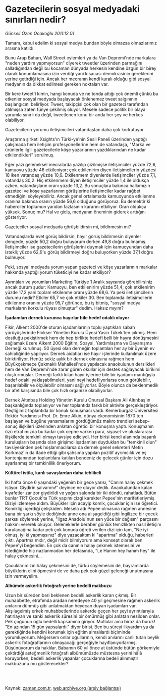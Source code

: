 # Gazetecilerin sosyal medyadaki sınırları nedir?

*Günseli Özen Ocakoğlu 2011.12.01*

<td class="columnist-detail">
<p>Tamam, kabul edelim ki sosyal medya bundan böyle olmazsa olmazlarımız arasına katıldı.</p>
<p>
<div id="haberMetinDiv">
<p>Bunu Arap Baharı, Wall Street eylemleri ya da Van Depremi'nde markalara "neden yardım yapmıyorsun" diyerek tweetler üzerinden parmağını salladığından değil bu kocaman dünyada herkesin kendine özgün bir birey olarak konumlamasına izin verdiği yani kısacası demokrasinin gereklerini yerine getirdiği için. Ancak her mecranın kendi kuralı olduğu gibi sosyal medyanın da dikkat edilmesi gereken noktaları var.
<p> Bir kere tweet'i kimin, hangi konuda ve ne tonda attığı çok önemli çünkü bu etkenler sosyal medyada başlayacak önlenemez tweet salgınının başlangıcını belirliyor. Tweet, takipçisi çok olan bir gazeteci tarafından atılmışsa zaten fünye çekilmiş oluyor. Mesele sadece politik bir olaya yorumla sınırlı da değil, tweetlenen konu bir anda her şey ve herkes olabiliyor. 
<p>Gazetecilerin yorumu iletişimcileri vatandaştan daha çok korkutuyor
<p>Araştırma şirketi Xsights'ın Türki-ye'nin Sesli Paneli üzerinden yaptığı çalışmada hem iletişim profesyonellerine hem de vatandaşa, "Marka ve ürünlerle ilgili gazetecilerle köşe yazarlarının yazdıklarından ne kadar etkilendikleri" sorulmuş. 
<p> Eğer yazı geleneksel mecralarda yazılıp çizilmişse iletişimciler yüzde 72,9, kamuoyu yüzde 46 etkileniyor; çok etkilenirim diyen iletişimcilerin yüzdesi 18 iken vatandaş yüzde 10,6. Etkilenmem diyenlerde iletişimciler yüzde 7,1, vatandaş 30,2. Hiç etkilenmem diyen iletişimciler yüzde 1,4 ile oldukça azken, vatandaşların oranı yüzde 13,2. Bu sonuçlara bakınca halkımızın gazeteci ve köşe yazarlarının görüşlerine iletişimciler kadar rağbet etmediğini söyleyebiliriz. Ancak genel ortalamada kamuoyunda etkilenme oranına bakınca oranın yüzde 56,6 olduğunu görüyoruz. Bu demektir ki haberciler toplumun yarıdan fazlasının kararını etkiliyor. Oran oldukça yüksek. Sonuç mu? Hal ve gidiş, medyanın öneminin giderek arttığını gösteriyor.
<p> Gazeteciler sosyal medyada görüşbildirsin mi, bildirmesin mi?
<p> Vatandaşlarda evet görüş bildirsin, hayır görüş bildirmesin diyenler dengede; yüzde 50,2 doğru buluyorum derken 49,8 doğru bulmamış. İletişimciler ise gazetecilerin görüşlerini duymak için kamuoyundan daha istekli; yüzde 62,9'u görüş bildirmeyi doğru buluyorken yüzde 37,1 doğru bulmuyor.
<p> Peki, sosyal medyada yorum yapan gazeteci ve köşe yazarlarının markalar hakkında yaptığı yorum tüketiciyi ne kadar etkiliyor?
<p> Ayrıntıları ve yorumları Marketing Türkiye 1 Aralık sayısında görebilirsiniz ancak durum şudur: Kamuoyu, ben etkilenirim yüzde 51,4; çok etkilenirim yüzde 17,2 yani toplam etkilenme oranı yüzde 68,6. Ya peki iletişimcilerin durumu nedir? Etkiler 65,7 ve çok etkiler 30. Ben toplamda iletişimcilerin etkilenme oranını yüzde 95,7 görünce, bu iş bitmiş, "sosyal medya markaların korkulu rüyası olmuştur" dedim. Haksız mıyım? 
<p><b>İşadamları dernek kurunca hayırlar bile hedef odaklı oluyor</b>
<p>Fikir, Alkent 2000'de oturan işadamlarının toplu yaptıkları sabah yürüyüşlerinde Flokser Yönetim Kurulu Üyesi Yasin Tükek'ten çıkmış. Hem dostluğu pekiştirmek hem de hep birlikte hedefi belli bir hayra dönüşmesini sağlamak üzere Alkent 2000 Eğitim, Sosyal, Yardımlaşma ve Dayanışma Derneği kurulmuş. 50 üyesi olan derneğin toplantıları her ay bir üyenin ev sahipliğinde yapılıyor. Dernek aidatları ise hayır işlerinde kullanılmak üzere biriktiriliyor. Henüz sekiz aylık bir dernek olmasına rağmen hem Büyükçekmece Çakmaklı Mahallesi'nde yapılacak anaokulunun derslikleri hem de Van Depremi'nde zarar gören okullar için destek sağlayacak birikimi oluşturmuşlar. Derneği farklı kılan hayır işlerine bile bir işadamı mantığıyla hedef odaklı yaklaşabilmeleri, yani neyi hedefliyorlarsa onun görülebilir, başarılabilir ve ölçülebilir olmasını sağlıyorlar. Böyle olunca da beklenmedik bir afet karşısında bile çok hızlı organize olabiliyorlar.
<p> Dernek Altınbaş Holding Yönetim Kurulu Onursal Başkanı Ali Altınbaş'ın başkanlığında toplanıyor ve her toplantıda farklı bir aktivite gerçekleştiriyor. Geçtiğimiz toplantıda bir konuk konuşmacı vardı. Kemerburgaz Üniversitesi Rektör Yardımcısı Prof. Dr. Emre Alkin, dünya ekonomisinin 1870'ten başlayan ve bugüne yansımalarını gördüğümüz makro trendleri sebep-sonuç ilişkileri üzerinden anlatan öğretici bir konuşma yaptı. Konuşmanın özü etrafımızda bu kadar çok cephe varken para, siyaset ve uluslararası ilişkilerde temkinli olmayı tavsiye ediciydi. Her birisi kendi alanında başarılı kuruluşların başında olan girişimci işadamları duydukları bu "temkinli olun" tavsiyesinden pek hoşlanmadılarsa da dernek genel sekreteri Metin Korkmaz'ın da ifade ettiği gibi şahsıma yapılan pozitif ayrımcılık ve eş kontenjanından toplantılara katılan bendeniz de gelecek günler için dozu ayarlanmış bir temkinlilik öneriyorum. 
<p><b>Kültürel istila, kanlı savaşlardan daha tehlikeli</b>
<p>İki hafta önce 6 yaşındaki yeğenim bir gece yarısı, "Canım halay çekmek istiyor. Giydirin şalvarımı!" deyince ne oluyor dedik. Anaokulundan kalan kıyafetler zar zor giydirildi ve yeğen salonda bir iki döndü, rahatladı. Bütün bunlar TRT Çocuk'ta Türk yapımı çizgi karakter Pepee'nin marifetleriymiş. Diziyi izlemeye aldım. Büyükler için acayip komik, çocuklar için ise öğretici. Komikliği içerdiği çelişkiden. Mesela adı Pepee olmasına rağmen annesine bana bir şarkı söyle dediğinde anne ona alışageldiği gibi İngilizce bir çocuk şarkısı söylemek yerine, "Ilgaz Anadolu'nun sen yüce bir dağısın" parçasını hakkını vererek okuyor. Geleneklerle beraber günlük temizlikten nasıl iletişim kurulacağına kadar pek çok konuda öğreti verilen dizi için tam, "Ne iyi olmuş, iyi ki yapmışsınız" diye yazacaktım ki "apartma" olduğu, haberleri çıktı. Apartma mıdır, değil midir bilmiyorum ama konsept olarak ben Pepee'yi beğendim. En çok da canının halay çekmek istemesini ve istediğinde hiç nazlanmadan her defasında, "Le Hanım hey hanım hey" ile halay çekmesini...
<p> Çocuklarımızın halay çekmesini de, türkü söylemesini de, bayramlarda büyüklerin elini öpmesini de ve daha pek çok güzel geleneği unutmasına izin vermeyelim.
<p><b>Albümde askerlik fotoğrafı yerine bedelli makbuzu</b>
<p>Uzun bir süreden beri beklenen bedelli askerlik kararı çıkmış. Bir muhabbette, etrafımda aradan neredeyse 40 yıl geçmesine rağmen askerlik anılarını dünmüş gibi anlatmaktan heyecan duyan işadamları var. Alışılagelmiş erkek muhabbetlerinde askerde geçen her şeyi ayrıntılarıyla hatırlayan ve sanki askerlik süresini bir ömürmüş gibi anlatan nesilden onlar. Pek çoğunun oğlu bedelli kapsamına giriyor. Mutlular ama biraz da buruk! "En azından 15 gün yapsalardı." diyor birisi. Ben bu süreyi ilkyardım ya da gerektiğinde kendini korumak için eğitim almalılardı biçiminde yorumluyorum. Meğersem onlar oğullarının, kendi anılarını canlı tutan beylik askerlik fotoğraflarının olmayacağı gerçeğiyle hayıflanıyorlarmış. Düşünüyorum da haklılar. Babamın 60 yıl önce at üstünde bütün görkemiyle çektirdiği asteğmenlik fotoğrafı albümümüzde müstesna yerini hâlâ koruyorken, bedelli askerlik yapanlar çocuklarına bedeli alınmıştır makbuzunu mu gösterecekler? </p></p></p></p></p></p></p></p></p></p></p></p></p></p></p></p></p></div>
</p>


<p><br>
		 </br></p></td>

Kaynak: [zaman.com.tr](http://zaman.com.tr/yazar.do?yazino=1208556), [web.archive.org (arşiv bağlantısı)](http://web.archive.org/web/20120412111621/http://www.zaman.com.tr/yazar.do?yazino=1208556)
